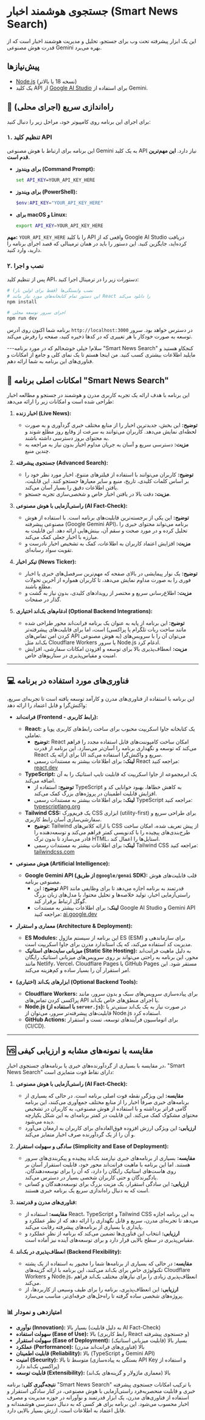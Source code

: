 # جستجوی هوشمند اخبار (Smart News Search)

این یک ابزار پیشرفته تحت وب برای جستجو، تحلیل و مدیریت هوشمند اخبار است که از قدرت هوش مصنوعی Gemini بهره می‌برد.

## پیش‌نیازها

- [Node.js](https://nodejs.org/) (نسخه 18 یا بالاتر)
- یک کلید API از [Google AI Studio](https://aistudio.google.com/app/apikey) برای استفاده از Gemini.

## 🚀 راه‌اندازی سریع (اجرای محلی)

برای اجرای این برنامه روی کامپیوتر خود، مراحل زیر را دنبال کنید:

### ۱. تنظیم کلید API

این برنامه برای ارتباط با هوش مصنوعی Gemini به یک کلید API نیاز دارد. **این مهم‌ترین قدم است.**

- **برای ویندوز (Command Prompt):**
  ```cmd
  set API_KEY=YOUR_API_KEY_HERE
  ```

- **برای ویندوز (PowerShell):**
  ```powershell
  $env:API_KEY="YOUR_API_KEY_HERE"
  ```

- **برای macOS و Linux:**
  ```bash
  export API_KEY=YOUR_API_KEY_HERE
  ```

**مهم:** `YOUR_API_KEY_HERE` را با کلید API واقعی که از Google AI Studio دریافت کرده‌اید، جایگزین کنید. این دستور را باید در همان ترمینالی که قصد اجرای برنامه را دارید، وارد کنید.

### ۲. نصب و اجرا

پس از تنظیم کلید API، دستورات زیر را در ترمینال اجرا کنید:

```bash
# نصب وابستگی‌ها (فقط برای اولین بار)
# این دستور تمام کتابخانه‌های مورد نیاز مانند React را دانلود می‌کند
npm install

# اجرای سرور توسعه محلی
npm run dev
```

برنامه شما اکنون روی آدرس `http://localhost:3000` در دسترس خواهد بود. سرور توسعه به صورت خودکار با هر تغییری که در کدها ذخیره کنید، صفحه را رفرش می‌کند.

---سلام! خیلی خوشحالم که در مورد برنامه "Smart News Search" کنجکاو هستید و مایلید اطلاعات بیشتری کسب کنید. من اینجا هستم تا یک نمای کلی و جامع از امکانات و فناوری‌های این برنامه به شما ارائه دهم.

## 🌟 امکانات اصلی برنامه "Smart News Search"

این برنامه با هدف ارائه یک تجربه کاربری مدرن و هوشمند در جستجو و مطالعه اخبار طراحی شده است و امکانات زیر را ارائه می‌دهد:

1.  **اخبار زنده (Live News):**
    *   **توضیح:** این بخش، جدیدترین اخبار را از منابع مختلف خبری گردآوری و به صورت لحظه‌ای نمایش می‌دهد. کاربران می‌توانند به سرعت از وقایع روز مطلع شوند و به محتوای بروز دسترسی داشته باشند.
    *   **مزیت:** دسترسی سریع و آسان به جریان مداوم اخبار بدون نیاز به مراجعه به چندین منبع.

2.  **جستجوی پیشرفته (Advanced Search):**
    *   **توضیح:** کاربران می‌توانند با استفاده از فیلترهای متنوع، اخبار مورد نظر خود را بر اساس کلمات کلیدی، تاریخ، منبع و سایر معیارها جستجو کنند. این قابلیت، یافتن اطلاعات دقیق را بسیار آسان می‌کند.
    *   **مزیت:** دقت بالا در یافتن اخبار خاص و شخصی‌سازی تجربه جستجو.

3.  **راستی‌آزمایی با هوش مصنوعی (AI Fact-Check):**
    *   **توضیح:** این یکی از برجسته‌ترین قابلیت‌های برنامه است. با استفاده از هوش مصنوعی پیشرفته (Google Gemini API)، برنامه می‌تواند محتوای خبری را تحلیل کرده و در مورد صحت و سقم آن، بینش‌هایی ارائه دهد. این قابلیت به مبارزه با اخبار جعلی کمک می‌کند.
    *   **مزیت:** افزایش اعتماد کاربران به اطلاعات، کمک به تشخیص اخبار نادرست و تقویت سواد رسانه‌ای.

4.  **تیکر اخبار (News Ticker):**
    *   **توضیح:** یک نوار پیمایشی در بالای صفحه که مهم‌ترین سرفصل‌های خبری یا اخبار فوری را به صورت مداوم نمایش می‌دهد، تا کاربران همواره از آخرین تحولات مطلع باشند.
    *   **مزیت:** اطلاع‌رسانی سریع و مختصر از رویدادهای کلیدی، بدون نیاز به گشت و گذار در صفحات.

5.  **ادغام‌های بک‌اند اختیاری (Optional Backend Integrations):**
    *   **توضیح:** این برنامه از پایه به عنوان یک برنامه فرانت‌اند محور طراحی شده است، اما برای قابلیت‌های پیشرفته‌تر (مانند ساخت ربات تلگرام یا پراکسی کردن امن تماس‌های API به هوش مصنوعی) می‌توان آن را با سرویس‌های بک‌اند مثل Cloudflare Workers یا سرور Node.js ادغام کرد.
    *   **مزیت:** انعطاف‌پذیری بالا برای توسعه و افزودن امکانات سفارشی، افزایش امنیت و مقیاس‌پذیری در سناریوهای خاص.

---

## 💻 فناوری‌های مورد استفاده در برنامه

این برنامه با استفاده از فناوری‌های مدرن و کارآمد توسعه یافته است تا تجربه‌ای سریع، واکنش‌گرا و قابل اعتماد را ارائه دهد:

*   **فرانت‌اند (Frontend - رابط کاربری):**
    *   **React:** یک کتابخانه جاوا اسکریپت محبوب برای ساخت رابط‌های کاربری پویا و تعاملی.
        *   **توضیح:** React امکان ساخت کامپوننت‌های قابل استفاده مجدد را فراهم می‌کند که توسعه و نگهداری برنامه را آسان‌تر می‌سازد. این برنامه از قدرت React برای ارائه یک UI سریع و واکنش‌گرا استفاده می‌کند.
        *   **لینک:** برای اطلاعات بیشتر به مستندات رسمی React مراجعه کنید: [react.dev](https://react.dev)
    *   **TypeScript:** یک ابرمجموعه از جاوا اسکریپت که قابلیت تایپ استاتیک را به آن اضافه می‌کند.
        *   **توضیح:** استفاده از TypeScript به کاهش خطاها، بهبود خوانایی کد و افزایش قابلیت اطمینان در پروژه‌های بزرگ کمک می‌کند.
        *   **لینک:** برای اطلاعات بیشتر به مستندات رسمی TypeScript مراجعه کنید: [typescriptlang.org](https://www.typescriptlang.org/)
    *   **Tailwind CSS:** یک فریم‌ورک CSS ابزاری (utility-first) برای طراحی سریع و سفارشی‌سازی آسان رابط کاربری.
        *   **توضیح:** Tailwind با ارائه کلاس‌های CSS از پیش تعریف شده، امکان ساخت طرح‌بندی‌های پیچیده را با کدنویسی کمتر فراهم می‌کند و توسعه‌دهنده را قادر می‌سازد تا بدون ترک HTML، استایل‌ها را اعمال کند.
        *   **لینک:** برای اطلاعات بیشتر به مستندات رسمی Tailwind CSS مراجعه کنید: [tailwindcss.com](https://tailwindcss.com/)

*   **هوش مصنوعی (Artificial Intelligence):**
    *   **Google Gemini API (از طریق `@google/genai` SDK):** قلب قابلیت‌های هوش مصنوعی برنامه.
        *   **توضیح:** این API قدرتمند به برنامه اجازه می‌دهد تا برای وظایفی مانند راستی‌آزمایی اخبار، تولید خلاصه‌ها و تحلیل محتوا، با مدل‌های زبان بزرگ گوگل ارتباط برقرار کند.
        *   **لینک:** برای اطلاعات بیشتر به مستندات Google AI Studio و Gemini API مراجعه کنید: [ai.google.dev](https://ai.google.dev/)

*   **معماری و استقرار (Architecture & Deployment):**
    *   **ES Modules:** این برنامه از سیستم ماژول ES (ESM) برای سازماندهی و مدیریت کد استفاده می‌کند، که یک استاندارد مدرن برای جاوا اسکریپت است.
    *   **میزبانی سایت‌های استاتیک (Static Site Hosting):** به دلیل ماهیت فرانت‌اند محور، این برنامه به راحتی می‌تواند بر روی سرویس‌های میزبانی استاتیک رایگان مانند Netlify، Vercel، Cloudflare Pages یا GitHub Pages مستقر شود. این امر استقرار آن را بسیار ساده و کم‌هزینه می‌کند.

*   **ابزارهای بک‌اند (اختیاری) (Optional Backend Tools):**
    *   **Cloudflare Workers:** برای پیاده‌سازی سرویس‌های سبک و بدون سرور، مانند پراکسی کردن تماس‌های API یا اجرای منطق‌های خاص بک‌اند.
    *   **Node.js (با استفاده از `server.js`):** در صورت نیاز به یک بک‌اند سنتی‌تر یا قابلیت‌های پیشرفته‌تر سرور، می‌توان از Node.js استفاده کرد.
    *   **GitHub Actions:** برای اتوماسیون فرآیندهای توسعه، تست و استقرار (CI/CD).

---

## 🆚 مقایسه با نمونه‌های مشابه و ارزیابی کیفی

در مقایسه با بسیاری از گردآورنده‌های خبری یا برنامه‌های جستجوی اخبار، "Smart News Search" دارای نقاط قوت متمایزی است:

1.  **راستی‌آزمایی با هوش مصنوعی (AI Fact-Check):**
    *   **مقایسه:** این ویژگی نقطه قوت اصلی برنامه است. در حالی که بسیاری از برنامه‌های خبری صرفاً اخبار را از منابع مختلف جمع‌آوری می‌کنند، این برنامه گامی فراتر برداشته و با استفاده از هوش مصنوعی، به کاربران در تشخیص محتوای مشکوک کمک می‌کند. این قابلیت در کمتر برنامه‌ای به این شکل یکپارچه دیده می‌شود.
    *   **ارزیابی:** این ویژگی ارزش افزوده فوق‌العاده‌ای برای کاربران به ارمغان می‌آورد و آن را از یک گردآورنده صرف اخبار متمایز می‌کند.

2.  **سادگی و سهولت استقرار (Simplicity and Ease of Deployment):**
    *   **مقایسه:** بسیاری از برنامه‌های خبری نیازمند بک‌اند پیچیده و پیکربندی‌های سرور هستند. اما این برنامه با ماهیت فرانت‌اند محور خود، قابلیت استقرار آسان بر روی هاست‌های استاتیک رایگان را دارد، که آن را برای توسعه‌دهندگان، یادگیرندگان و حتی کاربران شخصی بسیار در دسترس می‌کند.
    *   **ارزیابی:** این سادگی استقرار، یک مزیت بزرگ برای توسعه‌دهندگان و کسانی است که به دنبال راه‌اندازی سریع یک برنامه خبری هستند.

3.  **فناوری‌های مدرن و قدرتمند:**
    *   **مقایسه:** استفاده از React، TypeScript و Tailwind CSS به این برنامه اجازه می‌دهد تا تجربه‌ای مدرن، سریع و قابل نگهداری را ارائه دهد که از نظر عملکرد و پایداری با بسیاری از برنامه‌های پیشرفته رقابت می‌کند.
    *   **ارزیابی:** انتخاب این فناوری‌ها تضمین می‌کند که برنامه از نظر عملکرد و مقیاس‌پذیری در سطح بالایی قرار دارد و برای توسعه‌های آینده نیز آماده است.

4.  **انعطاف‌پذیری در بک‌اند (Backend Flexibility):**
    *   **مقایسه:** در حالی که بسیاری از برنامه‌ها شما را مجبور به استفاده از یک پشته تکنولوژی خاص برای بک‌اند می‌کنند، این برنامه با ارائه گزینه‌های Cloudflare Workers و Node.js، انعطاف‌پذیری زیادی را برای نیازهای مختلف بک‌اند فراهم می‌کند.
    *   **ارزیابی:** این انعطاف‌پذیری، برنامه را برای طیف وسیعی از کاربردها، از پروژه‌های شخصی ساده گرفته تا راه‌حل‌های حرفه‌ای‌تر، مناسب می‌سازد.

### 📊 امتیازدهی و نمودار


*   **نوآوری (Innovation):** بسیار بالا (به دلیل قابلیت AI Fact-Check)
*   **سهولت استفاده (Ease of Use):** بالا (رابط کاربری React و جستجوی پیشرفته)
*   **سهولت استقرار (Ease of Deployment):** بسیار بالا (قابلیت میزبانی استاتیک)
*   **عملکرد (Performance):** بالا (فناوری‌های فرانت‌اند مدرن)
*   **قابلیت اطمینان (Reliability):** بالا (TypeScript و Gemini API)
*   **امنیت (Security):** متوسط تا بالا (بستگی به پیاده‌سازی API Key و استفاده از پراکسی بک‌اند دارد)
*   **قابلیت توسعه (Extensibility):** بالا (معماری ماژولار و گزینه‌های بک‌اند)

**نتیجه‌گیری کلی:** برنامه "Smart News Search" با ترکیب امکانات جستجوی پیشرفته خبری و قابلیت منحصربه‌فرد راستی‌آزمایی با هوش مصنوعی، در کنار سادگی استقرار و استفاده از فناوری‌های مدرن، یک ابزار قدرتمند و نوآورانه در حوزه مدیریت و مصرف اخبار محسوب می‌شود. این برنامه برای هر کسی که به دنبال دسترسی هوشمندانه و قابل اعتماد به اطلاعات است، ارزش بسیار بالایی دارد.



